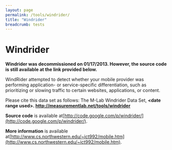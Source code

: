 ```yaml
---
layout: page
permalink: /tools/windrider/
title: "Windrider"
breadcrumb: tests
---
```


# Windrider

**Windrider was decommissioned on 01/17/2013. However, the source code is still available at the link provided below.**

WindRider attempted to detect whether your mobile provider was performing application- or service-specific differentiation, such as prioritizing or slowing traffic to certain websites, applications, or content.

Please cite this data set as follows: The M-Lab Windrider Data Set, **&lt;date range used&gt;. http://measurementlab.net/tools/windrider**

**Source code** is available at[http://code.google.com/p/windrider/](http://code.google.com/p/windrider/).

**More information** is available at[http://www.cs.northwestern.edu/~ict992/mobile.htm](http://www.cs.northwestern.edu/~ict992/mobile.htm).
